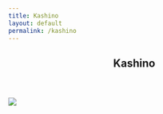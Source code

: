 ```yaml
---
title: Kashino
layout: default
permalink: /kashino
---
```


<p hidden>This page is in English. Please don't ask to auto-translate it. This page is in English. Please don't ask to auto-translate it. This page is in English. Please don't ask to auto-translate it. This page is in English. Please don't ask to auto-translate it. </p>
<section id="#kashino" class="main style3 primary">
    <div class="content">
        <header>
            <h2>Kashino</h2>
        </header>
            <div class="gallery">
                <article class="from-left">
                    <a href="images/lewds/kashino/0ee1d64b68dfca58a79f2b394d521941.jpg" class="image fit"><img src="images/lewdsthumbs/kashino/0ee1d64b68dfca58a79f2b394d521941.png"></a>
                </article>
                <article class="from-right">
                    <a href="images/lewds/kashino/1ba33dd81acd708118500d5765b7245f.jpg" class="image fit"><img src="images/lewdsthumbs/kashino/1ba33dd81acd708118500d5765b7245f.png" title="" alt="" /></a>
                </article>
                <article class="from-left">
                    <a href="images/lewds/kashino/2feb2ba4b70b0c2d741a45564a856760.png" class="image fit"><img src="images/lewdsthumbs/kashino/2feb2ba4b70b0c2d741a45564a856760.png" title="" alt="" /></a>
                </article>
                <article class="from-right">
                    <a href="images/lewds/kashino/5a3d3271dea71edeaeeb1eaed2248787.png" class="image fit"><img src="images/lewdsthumbs/kashino/5a3d3271dea71edeaeeb1eaed2248787.png" title="" alt="" /></a>
                </article>
                <article class="from-left">
                    <a href="images/lewds/kashino/5a5d13ebc2f1a2e282ac633f9ab0c4fd.png" class="image fit"><img src="images/lewdsthumbs/kashino/5a5d13ebc2f1a2e282ac633f9ab0c4fd.png" title="" alt="" /></a>
                </article>
                <article class="from-right">
                    <a href="images/lewds/kashino/5b1660db5aff749b77f25952205078e6.jpg" class="image fit"><img src="images/lewdsthumbs/kashino/5b1660db5aff749b77f25952205078e6.png" title="" alt="" /></a>
                </article>
                <article class="from-left">
                    <a href="images/lewds/kashino/7b3c53d056ed272a21ddf92cb1d081c4.jpg" class="image fit"><img src="images/lewdsthumbs/kashino/7b3c53d056ed272a21ddf92cb1d081c4.png" title="" alt="" /></a>
                </article>
                <article class="from-right">
                    <a href="images/lewds/kashino/7d3d0e15a1009a22333a5c91a019f436.jpg" class="image fit"><img src="images/lewdsthumbs/kashino/7d3d0e15a1009a22333a5c91a019f436.png" title="" alt="" /></a>
                </article>
                <article class="from-left">
                    <a href="images/lewds/kashino/8bb4e6b481fc299e3f98bb82a3738bfc.jpg" class="image fit"><img src="images/lewdsthumbs/kashino/8bb4e6b481fc299e3f98bb82a3738bfc.png" title="" alt="" /></a>
                </article>
                <article class="from-right">
                    <a href="images/lewds/kashino/8d42d5720b15d5f4db0fe6769483ad8f.png" class="image fit"><img src="images/lewdsthumbs/kashino/8d42d5720b15d5f4db0fe6769483ad8f.png" title="" alt="" /></a>
                </article>
                <article class="from-left">
                    <a href="images/lewds/kashino/9ba8dba57e84be8f29cca7843acc59aa.png" class="image fit"><img src="images/lewdsthumbs/kashino/9ba8dba57e84be8f29cca7843acc59aa.png" title="" alt="" /></a>
                </article>
                <article class="from-right">
                    <a href="images/lewds/kashino/24a01f8e79146a2fc2d357e1c9c86c75.png" class="image fit"><img src="images/lewdsthumbs/kashino/24a01f8e79146a2fc2d357e1c9c86c75.png" title="" alt="" /></a>
                </article>
                <article class="from-left">
                    <a href="images/lewds/kashino/28af9b322b1bab3317a6fbfe86e0f48c.jpg" class="image fit"><img src="images/lewdsthumbs/kashino/28af9b322b1bab3317a6fbfe86e0f48c.png" title="" alt="" /></a>
                </article>
                <article class="from-right">
                    <a href="images/lewds/kashino/37e388c82534587d02f1e5a8237fc1e3.jpg" class="image fit"><img src="images/lewdsthumbs/kashino/37e388c82534587d02f1e5a8237fc1e3.png" title="" alt="" /></a>
                </article>
                <article class="from-left">
                    <a href="images/lewds/kashino/38a1a59d797547aa804e1f5bed767d4c.png" class="image fit"><img src="images/lewdsthumbs/kashino/38a1a59d797547aa804e1f5bed767d4c.png" title="" alt="" /></a>
                </article>
                <article class="from-right">
                    <a href="images/lewds/kashino/38b213621af6360a4bea0943a3a44a06.png" class="image fit"><img src="images/lewdsthumbs/kashino/38b213621af6360a4bea0943a3a44a06.png" title="" alt="" /></a>
                </article>
                <article class="from-left">
                    <a href="images/lewds/kashino/38f6e646ae310add42c67fdcb98d4947.png" class="image fit"><img src="images/lewdsthumbs/kashino/38f6e646ae310add42c67fdcb98d4947.png" title="" alt="" /></a>
                </article>
                <article class="from-right">
                    <a href="images/lewds/kashino/58ea1e8b1561ccb8c931d6e237f7e203.jpg" class="image fit"><img src="images/lewdsthumbs/kashino/58ea1e8b1561ccb8c931d6e237f7e203.png" title="" alt="" /></a>
                </article>
                <article class="from-left">
                    <a href="images/lewds/kashino/59c2201342dc4993a7e2d7e8e16b43d3.png" class="image fit"><img src="images/lewdsthumbs/kashino/59c2201342dc4993a7e2d7e8e16b43d3.png" title="" alt="" /></a>
                </article>
                <article class="from-right">
                    <a href="images/lewds/kashino/63e732337796aa70e7fe6e942394dfd3.jpg" class="image fit"><img src="images/lewdsthumbs/kashino/63e732337796aa70e7fe6e942394dfd3.png" title="" alt="" /></a>
                </article>
                <article class="from-left">
                    <a href="images/lewds/kashino/68fb3d78186512d31a0239423e85bb2a.jpg" class="image fit"><img src="images/lewdsthumbs/kashino/68fb3d78186512d31a0239423e85bb2a.png" title="" alt="" /></a>
                </article>
                <article class="from-right">
                    <a href="images/lewds/kashino/71f4a2b64f9a1c5dbe067a016f16e264.jpg" class="image fit"><img src="images/lewdsthumbs/kashino/71f4a2b64f9a1c5dbe067a016f16e264.png" title="" alt="" /></a>
                </article>
                <article class="from-left">
                    <a href="images/lewds/kashino/84df7e54eedd5da687733ca724acb3d5.png" class="image fit"><img src="images/lewdsthumbs/kashino/84df7e54eedd5da687733ca724acb3d5.png" title="" alt="" /></a>
                </article>
                <article class="from-right">
                    <a href="images/lewds/kashino/99fd10a51f68a22c8e2659d46662a34c.jpg" class="image fit"><img src="images/lewdsthumbs/kashino/99fd10a51f68a22c8e2659d46662a34c.png" title="" alt="" /></a>
                </article>
                <article class="from-left">
                    <a href="images/lewds/kashino/323bd0b49ac93a7a9cd20feae921c942.png" class="image fit"><img src="images/lewdsthumbs/kashino/323bd0b49ac93a7a9cd20feae921c942.png" title="" alt="" /></a>
                </article>
                <article class="from-right">
                    <a href="images/lewds/kashino/440c10fd2824b649762c01521f2def07.png" class="image fit"><img src="images/lewdsthumbs/kashino/440c10fd2824b649762c01521f2def07.png" title="" alt="" /></a>
                </article>
                <article class="from-left">
                    <a href="images/lewds/kashino/478fac0c02d8b1d5d1cc0ae01faa86ba.png" class="image fit"><img src="images/lewdsthumbs/kashino/478fac0c02d8b1d5d1cc0ae01faa86ba.png" title="" alt="" /></a>
                </article>
                <article class="from-right">
                    <a href="images/lewds/kashino/00506b175f57be752e739bd1b359b359.jpg" class="image fit"><img src="images/lewdsthumbs/kashino/00506b175f57be752e739bd1b359b359.png" title="" alt="" /></a>
                </article>
                <article class="from-left">
                    <a href="images/lewds/kashino/574fa4815237db65d8ceee95a5ebb1f5.jpg" class="image fit"><img src="images/lewdsthumbs/kashino/574fa4815237db65d8ceee95a5ebb1f5.png" title="" alt="" /></a>
                </article>
                <article class="from-right">
                    <a href="images/lewds/kashino/995a662800597e8239eb39e1364cb6e1.jpg" class="image fit"><img src="images/lewdsthumbs/kashino/995a662800597e8239eb39e1364cb6e1.png" title="" alt="" /></a>
                </article>
                <article class="from-left">
                    <a href="images/lewds/kashino/1733ff158c0442406de5905c68969cac.png" class="image fit"><img src="images/lewdsthumbs/kashino/1733ff158c0442406de5905c68969cac.png" title="" alt="" /></a>
                </article>
                <article class="from-right">
                    <a href="images/lewds/kashino/3282d1fb38e305849472c064abc45c40.jpg" class="image fit"><img src="images/lewdsthumbs/kashino/3282d1fb38e305849472c064abc45c40.png" title="" alt="" /></a>
                </article>
                <article class="from-left">
                    <a href="images/lewds/kashino/3399de1f65e1e34e0ec5344950cd8296.jpg" class="image fit"><img src="images/lewdsthumbs/kashino/3399de1f65e1e34e0ec5344950cd8296.png" title="" alt="" /></a>
                </article>
                <article class="from-right">
                    <a href="images/lewds/kashino/4399ec6592957c7838fdc01cbcf9e007.jpg" class="image fit"><img src="images/lewdsthumbs/kashino/4399ec6592957c7838fdc01cbcf9e007.png" title="" alt="" /></a>
                </article>
                <article class="from-left">
                    <a href="images/lewds/kashino/14773f75d02ef1ac0de3c3ad0617c89e.jpg" class="image fit"><img src="images/lewdsthumbs/kashino/14773f75d02ef1ac0de3c3ad0617c89e.png" title="" alt="" /></a>
                </article>
                <article class="from-right">
                    <a href="images/lewds/kashino/20098fe15fcd6bf1d329e65f582f31f4.jpg" class="image fit"><img src="images/lewdsthumbs/kashino/20098fe15fcd6bf1d329e65f582f31f4.png" title="" alt="" /></a>
                </article>
                <article class="from-left">
                    <a href="images/lewds/kashino/27578c277aaaf01ddf81fef02bc7862a.jpg" class="image fit"><img src="images/lewdsthumbs/kashino/27578c277aaaf01ddf81fef02bc7862a.png" title="" alt="" /></a>
                </article>
                <article class="from-right">
                    <a href="images/lewds/kashino/701513d98de64217be49ceb72c9ae410.jpg" class="image fit"><img src="images/lewdsthumbs/kashino/701513d98de64217be49ceb72c9ae410.png" title="" alt="" /></a>
                </article>
                <article class="from-left">
                    <a href="images/lewds/kashino/756395d8a9d6ebace7efdeb948afe2c4.png" class="image fit"><img src="images/lewdsthumbs/kashino/756395d8a9d6ebace7efdeb948afe2c4.png" title="" alt="" /></a>
                </article>
                <article class="from-right">
                    <a href="images/lewds/kashino/2699132e613d259f49cb055488ff6ad7.jpg" class="image fit"><img src="images/lewdsthumbs/kashino/2699132e613d259f49cb055488ff6ad7.png" title="" alt="" /></a>
                </article>
                <article class="from-left">
                    <a href="images/lewds/kashino/9744454d8d4baec3e93ea35d1dea8b5a.jpg" class="image fit"><img src="images/lewdsthumbs/kashino/9744454d8d4baec3e93ea35d1dea8b5a.png" title="" alt="" /></a>
                </article>
                <article class="from-right">
                    <a href="images/lewds/kashino/a0ba5af970106d6c99d4c4337bd88500.jpg" class="image fit"><img src="images/lewdsthumbs/kashino/a0ba5af970106d6c99d4c4337bd88500.png" title="" alt="" /></a>
                </article>
                <article class="from-left">
                    <a href="images/lewds/kashino/a0ef8c60dc30b01f0c6613d83d2414cc.jpg" class="image fit"><img src="images/lewdsthumbs/kashino/a0ef8c60dc30b01f0c6613d83d2414cc.png" title="" alt="" /></a>
                </article>
                <article class="from-right">
                    <a href="images/lewds/kashino/a8c15a72614055ec00e8a5c6c23b9a7b.png" class="image fit"><img src="images/lewdsthumbs/kashino/a8c15a72614055ec00e8a5c6c23b9a7b.png" title="" alt="" /></a>
                </article>
                <article class="from-left">
                    <a href="images/lewds/kashino/a92fc7c093719afe085b99bed8b284f9.jpg" class="image fit"><img src="images/lewdsthumbs/kashino/a92fc7c093719afe085b99bed8b284f9.png" title="" alt="" /></a>
                </article>
                <article class="from-right">
                    <a href="images/lewds/kashino/a097c68e12a838fccd6f9f7161eaf797.png" class="image fit"><img src="images/lewdsthumbs/kashino/a097c68e12a838fccd6f9f7161eaf797.png" title="" alt="" /></a>
                </article>
                <article class="from-left">
                    <a href="images/lewds/kashino/a153fb8214dcb016c62fcfa5d39829b1.jpg" class="image fit"><img src="images/lewdsthumbs/kashino/a153fb8214dcb016c62fcfa5d39829b1.png" title="" alt="" /></a>
                </article>
                <article class="from-right">
                    <a href="images/lewds/kashino/a533ff43cfad1e1dd8008397f848e19a.jpeg" class="image fit"><img src="images/lewdsthumbs/kashino/a533ff43cfad1e1dd8008397f848e19a.png" title="" alt="" /></a>
                </article>
                <article class="from-left">
                    <a href="images/lewds/kashino/a864e77eb9d5760ac79350f308d55fa8.png" class="image fit"><img src="images/lewdsthumbs/kashino/a864e77eb9d5760ac79350f308d55fa8.png" title="" alt="" /></a>
                </article>
                <article class="from-right">
                    <a href="images/lewds/kashino/bcc3a7c5d320ba960fb0421c3eefe2cd.png" class="image fit"><img src="images/lewdsthumbs/kashino/bcc3a7c5d320ba960fb0421c3eefe2cd.png" title="" alt="" /></a>
                </article>
                <article class="from-left">
                    <a href="images/lewds/kashino/cd441bf052be6d60fa1ae7ab1491df40.jpg" class="image fit"><img src="images/lewdsthumbs/kashino/cd441bf052be6d60fa1ae7ab1491df40.png" title="" alt="" /></a>
                </article>
                <article class="from-right">
                    <a href="images/lewds/kashino/d16a52d94a8b6ad7edbef470862d99cf.png" class="image fit"><img src="images/lewdsthumbs/kashino/d16a52d94a8b6ad7edbef470862d99cf.png" title="" alt="" /></a>
                </article>
                <article class="from-left">
                    <a href="images/lewds/kashino/d20d82d5d5b8636d8920dc8a4543a986.jpg" class="image fit"><img src="images/lewdsthumbs/kashino/d20d82d5d5b8636d8920dc8a4543a986.png" title="" alt="" /></a>
                </article>
                <article class="from-right">
                    <a href="images/lewds/kashino/d31a8898cacafaf316827d23167c4a92.jpg" class="image fit"><img src="images/lewdsthumbs/kashino/d31a8898cacafaf316827d23167c4a92.png" title="" alt="" /></a>
                </article>
                <article class="from-left">
                    <a href="images/lewds/kashino/d89f697a1f934290360b8a34ed04f186.jpg" class="image fit"><img src="images/lewdsthumbs/kashino/d89f697a1f934290360b8a34ed04f186.png" title="" alt="" /></a>
                </article>
                <article class="from-right">
                    <a href="images/lewds/kashino/db71255c3c89bb8814fb3039d2c3a6a2.jpg" class="image fit"><img src="images/lewdsthumbs/kashino/db71255c3c89bb8814fb3039d2c3a6a2.png" title="" alt="" /></a>
                </article>
                <article class="from-left">
                    <a href="images/lewds/kashino/dba128c0a48ed5e3cd74dbc5a4992706.png" class="image fit"><img src="images/lewdsthumbs/kashino/dba128c0a48ed5e3cd74dbc5a4992706.png" title="" alt="" /></a>
                </article>
                <article class="from-right">
                    <a href="images/lewds/kashino/ddbec91216e904dbd930ed9ab0c338fd.png" class="image fit"><img src="images/lewdsthumbs/kashino/ddbec91216e904dbd930ed9ab0c338fd.png" title="" alt="" /></a>
                </article>
                <article class="from-left">
                    <a href="images/lewds/kashino/e7f8f6bf0d1811fbe72c91a15f1da8a1.jpeg" class="image fit"><img src="images/lewdsthumbs/kashino/e7f8f6bf0d1811fbe72c91a15f1da8a1.png" title="" alt="" /></a>
                </article>
                <article class="from-right">
                    <a href="images/lewds/kashino/e016a3fbb4ac01b0517dcd9a619aac90.jpg" class="image fit"><img src="images/lewdsthumbs/kashino/e016a3fbb4ac01b0517dcd9a619aac90.png" title="" alt="" /></a>
                </article>
                <article class="from-left">
                    <a href="images/lewds/kashino/e49fa22b41ad93ffc80f4124e236f598.png" class="image fit"><img src="images/lewdsthumbs/kashino/e49fa22b41ad93ffc80f4124e236f598.png" title="" alt="" /></a>
                </article>
                <article class="from-right">
                    <a href="images/lewds/kashino/f2bf49a31b6d464a131e1a56909e31ea.jpeg" class="image fit"><img src="images/lewdsthumbs/kashino/f2bf49a31b6d464a131e1a56909e31ea.png" title="" alt="" /></a>
                </article>
                <article class="from-left">
                    <a href="images/lewds/kashino/f7d624ad7f8bbed38dd2782a23c11328.png" class="image fit"><img src="images/lewdsthumbs/kashino/f7d624ad7f8bbed38dd2782a23c11328.png" title="" alt="" /></a>
                </article>
                <article class="from-right">
                    <a href="images/lewds/kashino/f136e79d30ea3e90c0784c0bb076a2fe.png" class="image fit"><img src="images/lewdsthumbs/kashino/f136e79d30ea3e90c0784c0bb076a2fe.png" title="" alt="" /></a>
                </article>
                <article class="from-left">
                    <a href="images/lewds/kashino/fd45f247844d627cbb745c6255da70c0.jpg" class="image fit"><img src="images/lewdsthumbs/kashino/fd45f247844d627cbb745c6255da70c0.png" title="" alt="" /></a>
                </article>
                <article class="from-right">
                    <a href="images/lewds/kashino/fecc29ed8cdbdeb971ed0f313a4b7cbc.png" class="image fit"><img src="images/lewdsthumbs/kashino/fecc29ed8cdbdeb971ed0f313a4b7cbc.png" title="" alt="" /></a>
                </article>
            </div>
    </div>
</section>